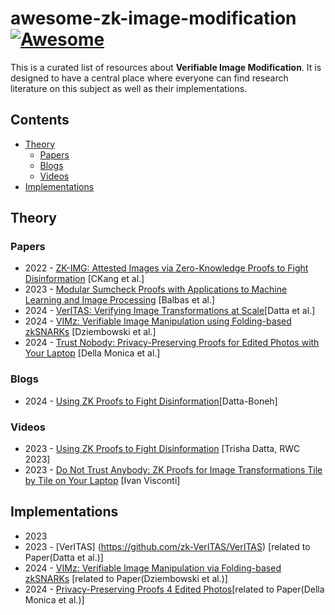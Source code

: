 # awesome-zk-image-modification [![Awesome](https://cdn.rawgit.com/sindresorhus/awesome/d7305f38d29fed78fa85652e3a63e154dd8e8829/media/badge.svg)](https://github.com/sindresorhus/awesome)

This is a curated list of resources about **Verifiable Image Modification**. It is designed to have a central place where everyone can find research literature on this subject as well as their implementations.


## Contents

- [Theory](#theory)
	- [Papers](#introductory-papers)
	- [Blogs](#blogs)
	- [Videos](#videos)
- [Implementations](#implementations)  


## Theory

### Papers
- 2022 - [ZK-IMG: Attested Images via Zero-Knowledge Proofs to Fight Disinformation](https://arxiv.org/abs/1109.6882) [CKang et al.]
- 2023 - [Modular Sumcheck Proofs with Applications to Machine Learning and Image Processing](https://dl.acm.org/doi/pdf/10.1145/3576915.3623160) [Balbas et al.]
- 2024 - [VerITAS: Verifying Image Transformations at Scale](https://eprint.iacr.org/2024/1066.pdf)[Datta et al.]
- 2024 - [VIMz: Verifiable Image Manipulation using Folding-based zkSNARKs](https://eprint.iacr.org/2024/1063.pdf) [Dziembowski et al.]
- 2024 - [Trust Nobody: Privacy-Preserving Proofs for Edited Photos with Your Laptop](https://eprint.iacr.org/2024/1074) [Della Monica et al.]

### Blogs
- 2024 - [Using ZK Proofs to Fight Disinformation](https://medium.com/@boneh/using-zk-proofs-to-fight-disinformation-17e7d57fe52f)[Datta-Boneh]


### Videos
- 2023 - [Using ZK Proofs to Fight Disinformation](https://youtu.be/MwTK6ZQhOQg?t=2953) [Trisha Datta, RWC 2023]
- 2023 - [Do Not Trust Anybody: ZK Proofs for Image Transformations Tile by Tile on Your Laptop](https://www.youtube.com/watch?v=X8ebjijCTMA) [Ivan Visconti]

## Implementations
- 2023
- 2023 - [VerITAS] (https://github.com/zk-VerITAS/VerITAS) [related to Paper(Datta et al.)]
- 2024 - [VIMz: Verifiable Image Manipulation via Folding-based zkSNARKs](https://github.com/zero-savvy/vimz) [related to Paper(Dziembowski et al.)]
- 2024 - [Privacy-Preserving Proofs 4 Edited Photos](https://github.com/PIERdemo/Privacy-PreservingProofs4EditedPhotos)[related to Paper(Della Monica et al.)]
